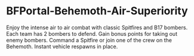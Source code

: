 # BFPortal-Behemoth-Air-Superiority

Enjoy the intense air to air combat with classic Spitfires and B17 bombers. Each team has 2 bombers to defend. Gain bonus points for taking out enemy bombers. Command a Spitfire or join one of the crew on the Behemoth. Instant vehicle respawns in place.
